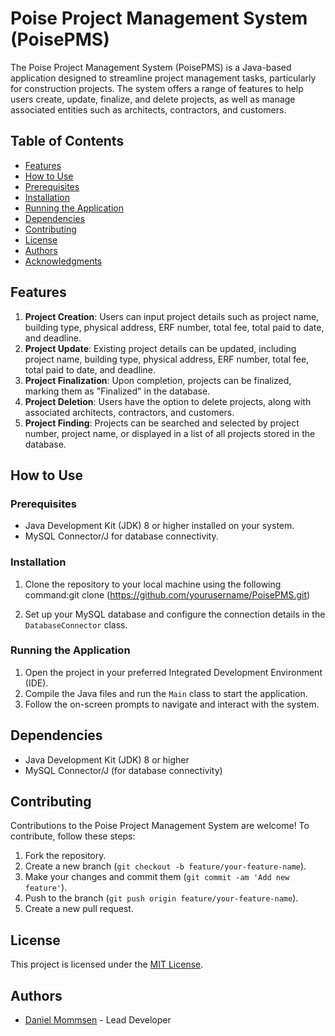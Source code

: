 # Poise Project Management System (PoisePMS)

The Poise Project Management System (PoisePMS) is a Java-based application designed to streamline project management tasks, particularly for construction projects. The system offers a range of features to help users create, update, finalize, and delete projects, as well as manage associated entities such as architects, contractors, and customers.

## Table of Contents

- [Features](#features)
- [How to Use](#how-to-use)
- [Prerequisites](#prerequisites)
- [Installation](#installation)
- [Running the Application](#running-the-application)
- [Dependencies](#dependencies)
- [Contributing](#contributing)
- [License](#license)
- [Authors](#authors)
- [Acknowledgments](#acknowledgments)

## Features

1. **Project Creation**: Users can input project details such as project name, building type, physical address, ERF number, total fee, total paid to date, and deadline.
2. **Project Update**: Existing project details can be updated, including project name, building type, physical address, ERF number, total fee, total paid to date, and deadline.
3. **Project Finalization**: Upon completion, projects can be finalized, marking them as "Finalized" in the database.
4. **Project Deletion**: Users have the option to delete projects, along with associated architects, contractors, and customers.
5. **Project Finding**: Projects can be searched and selected by project number, project name, or displayed in a list of all projects stored in the database.

## How to Use

### Prerequisites

- Java Development Kit (JDK) 8 or higher installed on your system.
- MySQL Connector/J for database connectivity.

### Installation

1. Clone the repository to your local machine using the following command:git clone (https://github.com/yourusername/PoisePMS.git)

2. Set up your MySQL database and configure the connection details in the `DatabaseConnector` class.

### Running the Application

1. Open the project in your preferred Integrated Development Environment (IDE).
2. Compile the Java files and run the `Main` class to start the application.
3. Follow the on-screen prompts to navigate and interact with the system.

## Dependencies

- Java Development Kit (JDK) 8 or higher
- MySQL Connector/J (for database connectivity)

## Contributing

Contributions to the Poise Project Management System are welcome! To contribute, follow these steps:

1. Fork the repository.
2. Create a new branch (`git checkout -b feature/your-feature-name`).
3. Make your changes and commit them (`git commit -am 'Add new feature'`).
4. Push to the branch (`git push origin feature/your-feature-name`).
5. Create a new pull request.

## License

This project is licensed under the [MIT License](LICENSE).

## Authors

- [Daniel Mommsen](https://github.com/WhitelightningDev) - Lead Developer
